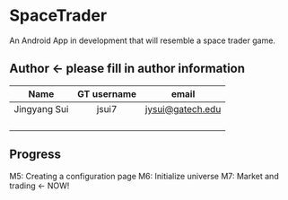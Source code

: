 # SpaceTrader
An Android App in development that will resemble a space trader game. 

## Author <- please fill in author information
Name|GT username|email
:-:|:-:|:-:
Jingyang Sui|jsui7|jysui@gatech.edu
||
||
||
||

## Progress
M5: Creating a configuration page
M6: Initialize universe
M7: Market and trading <- NOW!